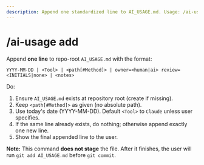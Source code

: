 ```yaml
---
description: Append one standardized line to AI_USAGE.md. Usage: /ai-usage add <path[#Method]>
---
```


# /ai-usage add

Append **one line** to repo-root `AI_USAGE.md` with the format:

`YYYY-MM-DD | <Tool> | <path[#Method]> | owner=<human|ai> review=<INITIALS|none> | <notes>`

Do:
1) Ensure `AI_USAGE.md` exists at repository root (create if missing).
2) Keep `<path[#Method]>` as given (no absolute path).
3) Use today's date (YYYY-MM-DD). Default `<Tool>` to `Claude` unless user specifies.
4) If the same line already exists, do nothing; otherwise append exactly one new line.
5) Show the final appended line to the user.

**Note:** This command **does not stage** the file. After it finishes, the user will run `git add AI_USAGE.md` before `git commit`.